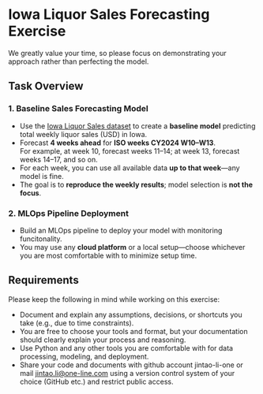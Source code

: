# Iowa Liquor Sales Forecasting Exercise

We greatly value your time, so please focus on demonstrating your approach rather than perfecting the model.

## Task Overview

### 1. Baseline Sales Forecasting Model
- Use the [Iowa Liquor Sales dataset](https://console.cloud.google.com/marketplace/details/iowa-department-of-commerce/iowa-liquor-sales) to create a **baseline model** predicting total weekly liquor sales (USD) in Iowa.
- Forecast **4 weeks ahead** for **ISO weeks CY2024 W10–W13**.  
  For example, at week 10, forecast weeks 11–14; at week 13, forecast weeks 14–17, and so on.
- For each week, you can use all available data **up to that week**—any model is fine.
- The goal is to **reproduce the weekly results**; model selection is **not the focus**.

### 2. MLOps Pipeline Deployment
- Build an MLOps pipeline to deploy your model with monitoring funcitonality.
- You may use any **cloud platform** or a local setup—choose whichever you are most comfortable with to minimize setup time.

## Requirements

Please keep the following in mind while working on this exercise:

- Document and explain any assumptions, decisions, or shortcuts you take (e.g., due to time constraints).
- You are free to choose your tools and format, but your documentation should clearly explain your process and reasoning.
- Use Python and any other tools you are comfortable with for data processing, modeling, and deployment.
- Share your code and documents with github account jintao-li-one or mail jintao.li@one-line.com using a version control system of your choice (GitHub etc.) and restrict public access.
